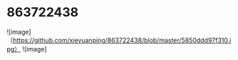 # 863722438
![image]
（https://github.com/xieyuanping/863722438/blob/master/5850ddd97f310.jpg）
![image]
